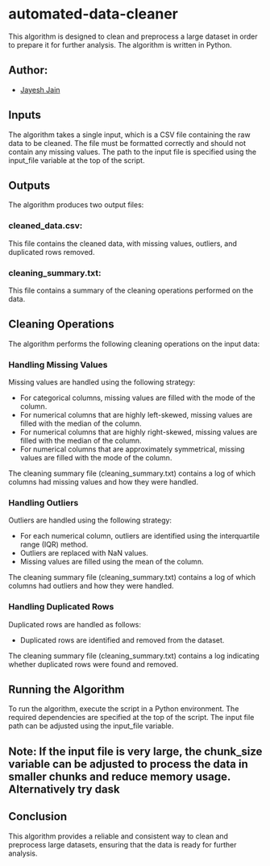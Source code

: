 # automated-data-cleaner
This algorithm is designed to clean and preprocess a large dataset in order to prepare it for further analysis. The algorithm is written in Python.

## Author:
- [Jayesh Jain](https://github.com/jayesh15)

## Inputs
The algorithm takes a single input, which is a CSV file containing the raw data to be cleaned. The file must be formatted correctly and should not contain any missing values. The path to the input file is specified using the input_file variable at the top of the script.

## Outputs
The algorithm produces two output files:

### cleaned_data.csv:
This file contains the cleaned data, with missing values, outliers, and duplicated rows removed.

### cleaning_summary.txt:
This file contains a summary of the cleaning operations performed on the data.

## Cleaning Operations
The algorithm performs the following cleaning operations on the input data:

### Handling Missing Values
Missing values are handled using the following strategy:

- For categorical columns, missing values are filled with the mode of the column.
- For numerical columns that are highly left-skewed, missing values are filled with the median of the column.
- For numerical columns that are highly right-skewed, missing values are filled with the median of the column.
- For numerical columns that are approximately symmetrical, missing values are filled with the mode of the column.

The cleaning summary file (cleaning_summary.txt) contains a log of which columns had missing values and how they were handled.

### Handling Outliers
Outliers are handled using the following strategy:

- For each numerical column, outliers are identified using the interquartile range (IQR) method.
- Outliers are replaced with NaN values.
- Missing values are filled using the mean of the column.

The cleaning summary file (cleaning_summary.txt) contains a log of which columns had outliers and how they were handled.

### Handling Duplicated Rows
Duplicated rows are handled as follows:

- Duplicated rows are identified and removed from the dataset.

The cleaning summary file (cleaning_summary.txt) contains a log indicating whether duplicated rows were found and removed.

## Running the Algorithm
To run the algorithm, execute the script in a Python environment. The required dependencies are specified at the top of the script. The input file path can be adjusted using the input_file variable.

## Note: If the input file is very large, the chunk_size variable can be adjusted to process the data in smaller chunks and reduce memory usage. Alternatively try dask

## Conclusion
This algorithm provides a reliable and consistent way to clean and preprocess large datasets, ensuring that the data is ready for further analysis.
